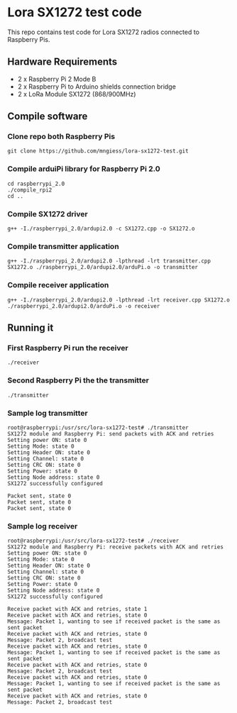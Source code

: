 # Lora SX1272 test code

This repo contains test code for Lora SX1272 radios connected to Raspberry Pis.

## Hardware Requirements

* 2 x Raspberry Pi 2 Mode B
* 2 x Raspberry Pi to Arduino shields connection bridge
* 2 x LoRa Module SX1272 (868/900MHz) 

## Compile software

### Clone repo both Raspberry Pis

    git clone https://github.com/mngiess/lora-sx1272-test.git

### Compile arduiPi library for Raspberry Pi 2.0

    cd raspberrypi_2.0
    ./compile_rpi2
    cd ..

### Compile SX1272 driver

    g++ -I./raspberrypi_2.0/ardupi2.0 -c SX1272.cpp -o SX1272.o
    
### Compile transmitter application

    g++ -I./raspberrypi_2.0/ardupi2.0 -lpthread -lrt transmitter.cpp SX1272.o ./raspberrypi_2.0/ardupi2.0/arduPi.o -o transmitter
    
### Compile receiver application

    g++ -I./raspberrypi_2.0/ardupi2.0 -lpthread -lrt receiver.cpp SX1272.o ./raspberrypi_2.0/ardupi2.0/arduPi.o -o receiver
  
  
## Running it

### First Raspberry Pi run the receiver

    ./receiver
    
### Second Raspberry Pi the the transmitter

    ./transmitter
    
### Sample log transmitter

    root@raspberrypi:/usr/src/lora-sx1272-test# ./transmitter 
    SX1272 module and Raspberry Pi: send packets with ACK and retries
    Setting power ON: state 0
    Setting Mode: state 0
    Setting Header ON: state 0
    Setting Channel: state 0
    Setting CRC ON: state 0
    Setting Power: state 0
    Setting Node address: state 0
    SX1272 successfully configured
    
    Packet sent, state 0
    Packet sent, state 0
    Packet sent, state 0
    
### Sample log receiver

    root@raspberrypi:/usr/src/lora-sx1272-test# ./receiver 
    SX1272 module and Raspberry Pi: receive packets with ACK and retries
    Setting power ON: state 0
    Setting Mode: state 0
    Setting Header ON: state 0
    Setting Channel: state 0
    Setting CRC ON: state 0
    Setting Power: state 0
    Setting Node address: state 0
    SX1272 successfully configured
    
    Receive packet with ACK and retries, state 1
    Receive packet with ACK and retries, state 0
    Message: Packet 1, wanting to see if received packet is the same as sent packet
    Receive packet with ACK and retries, state 0
    Message: Packet 2, broadcast test
    Receive packet with ACK and retries, state 0
    Message: Packet 1, wanting to see if received packet is the same as sent packet
    Receive packet with ACK and retries, state 0
    Message: Packet 2, broadcast test
    Receive packet with ACK and retries, state 0
    Message: Packet 1, wanting to see if received packet is the same as sent packet
    Receive packet with ACK and retries, state 0
    Message: Packet 2, broadcast test
